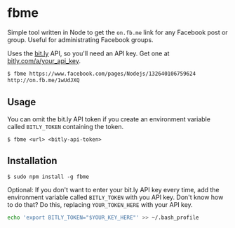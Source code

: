 # fbme

Simple tool written in Node to get the `on.fb.me` link for any Facebook post or group. Useful for administrating Facebook groups.

Uses the [bit.ly](http://bit.ly) API, so you'll need an API key. Get one at [bitly.com/a/your_api_key](https://bitly.com/a/your_api_key).

```bash
$ fbme https://www.facebook.com/pages/Nodejs/132640106759624
http://on.fb.me/1wUdJXQ
```

## Usage

You can omit the bit.ly API token if you create an environment variable called `BITLY_TOKEN` containing the token.

```
$ fbme <url> <bitly-api-token>
```

## Installation

```
$ sudo npm install -g fbme
```

Optional: If you don't want to enter your bit.ly API key every time, add the environment variable called `BITLY_TOKEN` with you API key. Don't know how to do that? Do this, replacing `YOUR_TOKEN_HERE` with your API key.

```bash
echo 'export BITLY_TOKEN="$YOUR_KEY_HERE"' >> ~/.bash_profile
```
